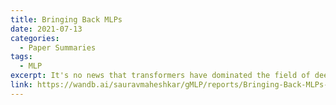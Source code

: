 ```yaml
---
title: Bringing Back MLPs
date: 2021-07-13
categories: 
  - Paper Summaries
tags:
  - MLP
excerpt: It's no news that transformers have dominated the field of deep learning ever since 2017. But in their recent work, titled 'Pay Attention to MLPs,' Hanxiao Liu et al. propose a new architecture that performs as well as Transformers in key language and vision applications. Let's dig in.
link: https://wandb.ai/sauravmaheshkar/gMLP/reports/Bringing-Back-MLPs--Vmlldzo4MTM1NTc
---
```

